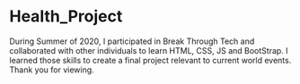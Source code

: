 # Health_Project
During Summer of 2020, I participated in Break Through Tech  and collaborated with other individuals to learn HTML, CSS, JS and BootStrap. I learned those skills to create a final project relevant to current world events. Thank you for viewing.
